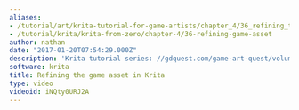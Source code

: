 ```yaml
---
aliases:
- /tutorial/art/krita-tutorial-for-game-artists/chapter_4/36_refining_the_game_asset_in_krita
- /tutorial/krita/krita-from-zero/chapter-4/36-refining-game-asset
author: nathan
date: "2017-01-20T07:54:29.000Z"
description: 'Krita tutorial series: //gdquest.com/game-art-quest/volume-1/course-public/'
software: krita
title: Refining the game asset in Krita
type: video
videoid: iNQty0URJ2A
---
```


